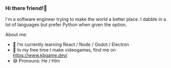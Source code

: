 ### Hi there friend!👋

I'm a software engineer trying to make the world a better place. I dabble in a lot of languages but prefer Python when given the option. 

About me:
- 🌱 I’m currently learning React / Node / Godot / Electron
- 🎲 In my free time I make videogames, find me on https://www.kbgame.dev/
- 😄 Pronouns: He / Him
